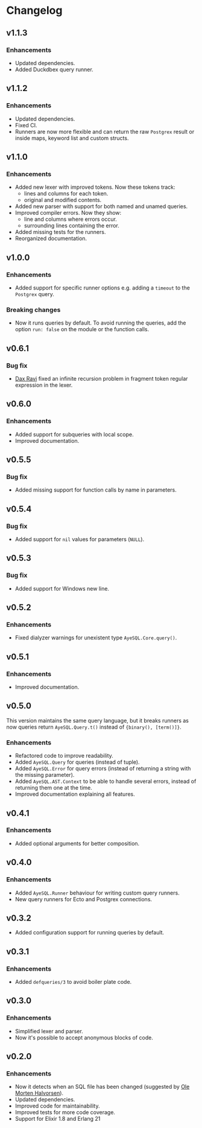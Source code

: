 # Changelog

## v1.1.3

### Enhancements

  * Updated dependencies.
  * Added Duckdbex query runner.

## v1.1.2

### Enhancements

  * Updated dependencies.
  * Fixed CI.
  * Runners are now more flexible and can return the raw `Postgrex` result or
    inside maps, keyword list and custom structs.

## v1.1.0

### Enhancements

  * Added new lexer with improved tokens. Now these tokens track:
    + lines and columns for each token.
    + original and modified contents.
  * Added new parser with support for both named and unamed queries.
  * Improved compiler errors. Now they show:
    + line and columns where errors occur.
    + surrounding lines containing the error.
  * Added missing tests for the runners.
  * Reorganized documentation.

## v1.0.0

### Enhancements

  * Added support for specific runner options e.g. adding a `timeout` to the
    `Postgrex` query.

### Breaking changes

  * Now it runs queries by default. To avoid running the queries, add the
    option `run: false` on the module or the function calls.

## v0.6.1

### Bug fix

  * [Dax Ravi](https://github.com/thdxr) fixed an infinite recursion problem
    in fragment token regular expression in the lexer.

## v0.6.0

### Enhancements

  * Added support for subqueries with local scope.
  * Improved documentation.

## v0.5.5

### Bug fix

  * Added missing support for function calls by name in parameters.

## v0.5.4

### Bug fix

  * Added support for `nil` values for parameters (`NULL`).

## v0.5.3

### Bug fix

  * Added support for Windows new line.

## v0.5.2

### Enhancements

  * Fixed dialyzer warnings for unexistent type `AyeSQL.Core.query()`.

## v0.5.1

### Enhancements

  * Improved documentation.

## v0.5.0

This version maintains the same query language, but it breaks runners as now
queries return `AyeSQL.Query.t()` instead of `{binary(), [term()]}`.

### Enhancements

  * Refactored code to improve readability.
  * Added `AyeSQL.Query` for queries (instead of tuple).
  * Added `AyeSQL.Error` for query errors (instead of returning a string with
    the missing parameter).
  * Added `AyeSQL.AST.Context` to be able to handle several errors, instead of
    returning them one at the time.
  * Improved documentation explaining all features.

## v0.4.1

### Enhancements

  * Added optional arguments for better composition.

## v0.4.0

### Enhancements

  * Added `AyeSQL.Runner` behaviour for writing custom query runners.
  * New query runners for Ecto and Postgrex connections.

## v0.3.2

  * Added configuration support for running queries by default.

## v0.3.1

### Enhancements

  * Added `defqueries/3` to avoid boiler plate code.

## v0.3.0

### Enhancements

  * Simplified lexer and parser.
  * Now it's possible to accept anonymous blocks of code.

## v0.2.0

### Enhancements

  * Now it detects when an SQL file has been changed (suggested by
    [Ole Morten Halvorsen](https://github.com/omh)).
  * Updated dependencies.
  * Improved code for maintainability.
  * Improved tests for more code coverage.
  * Support for Elixir 1.8 and Erlang 21
